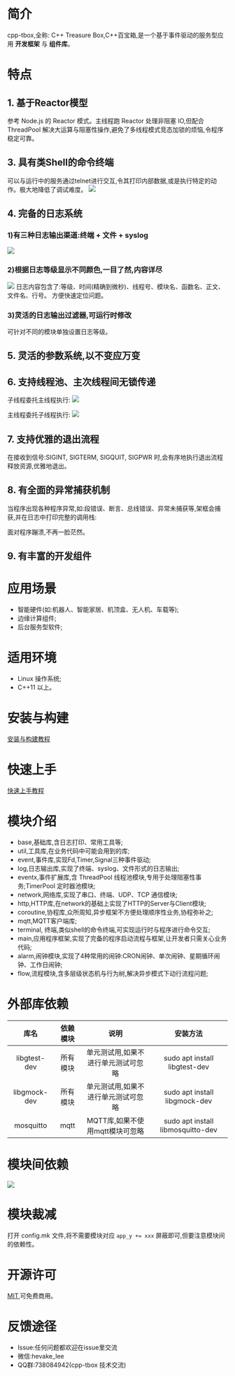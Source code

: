 # 简介
cpp-tbox,全称: C++ Treasure Box,C++百宝箱,是一个基于事件驱动的服务型应用 **开发框架** 与 **组件库**。

# 特点

## 1. 基于Reactor模型
参考 Node.js 的 Reactor 模式。主线程跑 Reactor 处理非阻塞 IO,但配合 ThreadPool 解决大运算与阻塞性操作,避免了多线程模式竞态加锁的烦恼,令程序稳定可靠。

## 3. 具有类Shell的命令终端
可以与运行中的服务通过telnet进行交互,令其打印内部数据,或是执行特定的动作。极大地降低了调试难度。
![](documents/images/0000-terminal-show.gif)

## 4. 完备的日志系统
### 1)有三种日志输出渠道:终端 + 文件 + syslog
![](documents/images/0001-log-types.png)

### 2)根据日志等级显示不同颜色,一目了然,内容详尽
![](documents/images/0002-log-show.png)
日志内容包含了:等级、时间(精确到微秒)、线程号、模块名、函数名、正文、文件名、行号。
方便快速定位问题。

### 3)灵活的日志输出过滤器,可运行时修改
可针对不同的模块单独设置日志等级。

## 5. 灵活的参数系统,以不变应万变

## 6. 支持线程池、主次线程间无锁传递
子线程委托主线程执行:
![](documents/images/0003-run-in-loop.png)

主线程委托子线程执行:
![](documents/images/0004-run-thread-pool.png)

## 7. 支持优雅的退出流程
在接收到信号:SIGINT, SIGTERM, SIGQUIT, SIGPWR 时,会有序地执行退出流程释放资源,优雅地退出。

## 8. 有全面的异常捕获机制
当程序出现各种程序异常,如:段错误、断言、总线错误、异常未捕获等,架框会捕获,并在日志中打印完整的调用栈:

面对程序蹦溃,不再一脸茫然。

## 9. 有丰富的开发组件

# 应用场景

- 智能硬件(如:机器人、智能家居、机顶盒、无人机、车载等);
- 边缘计算组件;
- 后台服务型软件;

# 适用环境

- Linux 操作系统;
- C++11 以上。

# 安装与构建
[安装与构建教程](documents/00.install.md)

# 快速上手
[快速上手教程](documents/01.quick_start.md)


# 模块介绍

- base,基础库,含日志打印、常用工具等;
- util,工具库,在业务代码中可能会用到的库;
- event,事件库,实现Fd,Timer,Signal三种事件驱动;
- log,日志输出库,实现了终端、syslog、文件形式的日志输出;
- eventx,事件扩展库,含 ThreadPool 线程池模块,专用于处理阻塞性事务;TimerPool 定时器池模块;
- network,网络库,实现了串口、终端、UDP、TCP 通信模块;
- http,HTTP库,在network的基础上实现了HTTP的Server与Client模块;
- coroutine,协程库,众所周知,异步框架不方便处理顺序性业务,协程弥补之;
- mqtt,MQTT客户端库;
- terminal, 终端,类似shell的命令终端,可实现运行时与程序进行命令交互;
- main,应用程序框架,实现了完备的程序启动流程与框架,让开发者只需关心业务代码;
- alarm,闹钟模块,实现了4种常用的闹钟:CRON闹钟、单次闹钟、星期循环闹钟、工作日闹钟;
- flow,流程模块,含多层级状态机与行为树,解决异步模式下动行流程问题;

# 外部库依赖

| 库名 | 依赖模块 | 说明 | 安装方法 |
|:----:|:--------:|:----:|:--------:|
| libgtest-dev | 所有模块 | 单元测试用,如果不进行单元测试可忽略 | sudo apt install libgtest-dev |
| libgmock-dev | 所有模块 | 单元测试用,如果不进行单元测试可忽略 | sudo apt install libgmock-dev |
| mosquitto | mqtt | MQTT库,如果不使用mqtt模块可忽略 | sudo apt install libmosquitto-dev |

# 模块间依赖

![](documents/images/modules-dependence.png)

# 模块裁减

打开 config.mk 文件,将不需要模块对应 `app_y += xxx` 屏蔽即可,但要注意模块间的依赖性。

# 开源许可

[MIT](LICENSE),可免费商用。

# 反馈途径

- Issue:任何问题都欢迎在issue里交流
- 微信:hevake_lee
- QQ群:738084942(cpp-tbox 技术交流)